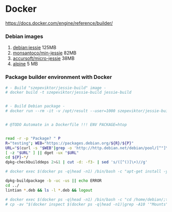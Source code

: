 # Docker

https://docs.docker.com/engine/reference/builder/

### Debian images

1. [debian:jessie](https://github.com/tianon/docker-brew-debian) 125MB
1. [monsantoco/min-jessie](https://github.com/MonsantoCo/docker-min-jessie) 82MB
1. [accursoft/micro-jessie](https://bitbucket.org/accursoft/micro-debian) 38MB
1. [alpine](http://gliderlabs.viewdocs.io/docker-alpine/) 5 MB

### Package builder environment with Docker

```bash
# - Build "szepeviktor/jessie-build" image -
# docker build -t szepeviktor/jessie-build jessie-build


# - Build Debian package -
# docker run --rm -it -v /opt/result --user=1000 szepeviktor/jessie-build


# @TODO Automate in a Dockerfile !!! ENV PACKAGE=htop


read -r -p "Package? " P
R="testing"; WEB="https://packages.debian.org/${R}/${P}"
URL="$(curl -s "$WEB"|grep -o 'http://http.debian.net/debian/pool/[^"]\+\.dsc')"
[ -z "$URL" ] || dget -ux "$URL"
cd ${P}-*/
dpkg-checkbuilddeps 2>&1 | cut -d: -f3- | sed 's/([^()]\+)//g'

# docker exec $(docker ps -q|head -n1) /bin/bash -c "apt-get install -y DEPENDENCIES"

dpkg-buildpackage -b -uc -us || echo ERROR
cd ../
lintian *.deb && ls -l *.deb && logout

# docker exec $(docker ps -q|head -n1) /bin/bash -c "cd /home/debian/;tar c *.deb"|tar xv
# cp -av "$(docker inspect $(docker ps -q|head -n1)|grep -A10 '"Mounts":'|grep -m1 '"Source": ".*",'|cut -d'"' -f4)" .
```
